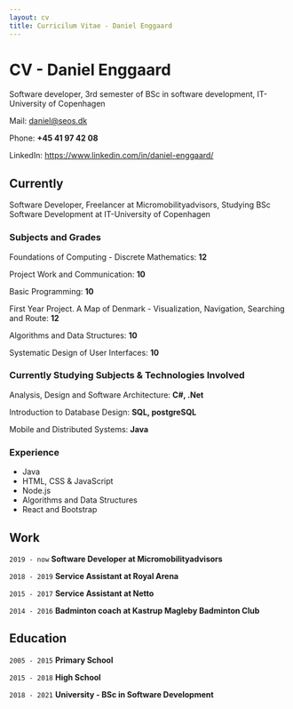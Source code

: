 ```yaml
---
layout: cv
title: Curricilum Vitae - Daniel Enggaard
---
```

# CV - Daniel Enggaard



Software developer, 3rd semester of BSc in software development, IT-University of Copenhagen

Mail: daniel@seos.dk

Phone: __+45 41 97 42 08__

LinkedIn: https://www.linkedin.com/in/daniel-enggaard/


## Currently

Software Developer, Freelancer at Micromobilityadvisors, Studying BSc Software Development at IT-University of Copenhagen


### Subjects and Grades

Foundations of Computing - Discrete Mathematics: __12__

Project Work and Communication: __10__

Basic Programming: __10__

First Year Project. A Map of Denmark - Visualization, Navigation, Searching and Route: __12__

Algorithms and Data Structures: __10__

Systematic Design of User Interfaces: __10__


### Currently Studying Subjects & Technologies Involved

Analysis, Design and Software Architecture: __C#, .Net__

Introduction to Database Design: __SQL, postgreSQL__

Mobile and Distributed Systems: __Java__


### Experience

- Java
- HTML, CSS & JavaScript
- Node.js
- Algorithms and Data Structures
- React and Bootstrap


## Work


`2019 - now`
__Software Developer at Micromobilityadvisors__

`2018 - 2019`
__Service Assistant at Royal Arena__

`2015 - 2017`
__Service Assistant at Netto__

`2014 - 2016`
__Badminton coach at Kastrup Magleby Badminton Club__



## Education

`2005 - 2015`
__Primary School__

`2015 - 2018`
__High School__

`2018 - 2021`
__University - BSc in Software Development__

